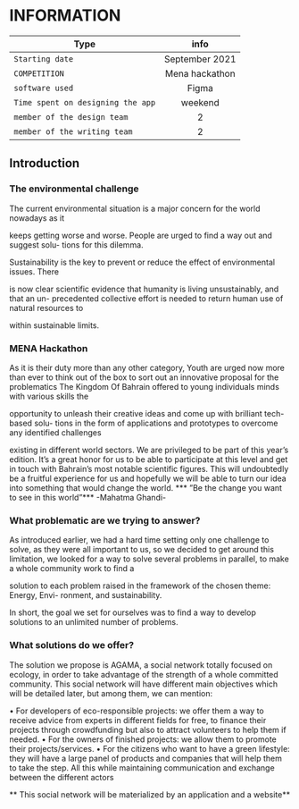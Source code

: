 # INFORMATION
| Type     |      info      | 
|----------|:-------------:|
|`Starting date`| September 2021|
| `COMPETITION` |  Mena hackathon| 
| `software used` |   Figma   | 
| `Time spent on designing the app` | weekend | 
|`member of the design team`| 2|
|`member of the writing team`|2|
## Introduction
### The environmental challenge
The current environmental situation is a major concern for the world nowadays as it

keeps getting worse and worse. People are urged to find a way out and suggest solu-
tions for this dilemma.

Sustainability is the key to prevent or reduce the effect of environmental issues. There

is now clear scientific evidence that humanity is living unsustainably, and that an un-
precedented collective effort is needed to return human use of natural resources to

within sustainable limits.
### MENA Hackathon
As it is their duty more than any other category, Youth are urged now more than ever
to think out of the box to sort out an innovative proposal for the problematics
The Kingdom Of Bahrain offered to young individuals minds with various skills the

opportunity to unleash their creative ideas and come up with brilliant tech-based solu-
tions in the form of applications and prototypes to overcome any identified challenges

existing in different world sectors.
We are privileged to be part of this year’s edition. It’s a great honor for us to be
able to participate at this level and get in touch with Bahrain’s most notable scientific
figures. This will undoubtedly be a fruitful experience for us and hopefully we will be
able to turn our idea into something that would change the world.
*** ”Be the change you want to see in this world”*** -Mahatma Ghandi-
### What problematic are we trying to answer?
As introduced earlier, we had a hard time setting only one challenge to solve, as they
were all important to us, so we decided to get around this limitation, we looked for a
way to solve several problems in parallel, to make a whole community work to find a

solution to each problem raised in the framework of the chosen theme: Energy, Envi-
ronment, and sustainability.

In short, the goal we set for ourselves was to find a way to develop solutions to an
unlimited number of problems.
### What solutions do we offer?
The solution we propose is AGAMA, a social network totally focused on ecology, in
order to take advantage of the strength of a whole committed community. This social
network will have different main objectives which will be detailed later, but among
them, we can mention:

• For developers of eco-responsible projects: we offer them a way to receive advice
from experts in different fields for free, to finance their projects through crowdfunding
but also to attract volunteers to help them if needed.
• For the owners of finished projects: we allow them to promote their projects/services.
• For the citizens who want to have a green lifestyle: they will have a large panel
of products and companies that will help them to take the step.
All this while maintaining communication and exchange between the different actors

** This social network will be materialized by an application and a website**
